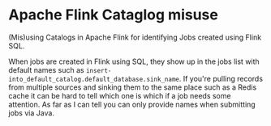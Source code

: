 # Apache Flink Cataglog misuse

(Mis)using Catalogs in Apache Flink for identifying Jobs created using Flink SQL.

When jobs are created in Flink using SQL, they show up in the jobs list with default names such as `insert-into_default_catalog.default_database.sink_name`. If you're pulling records from multiple sources and sinking them to the same place such as a Redis cache it can be hard to tell which one is which if a job needs some attention. As far as I can tell you can only provide names when submitting jobs via Java.
